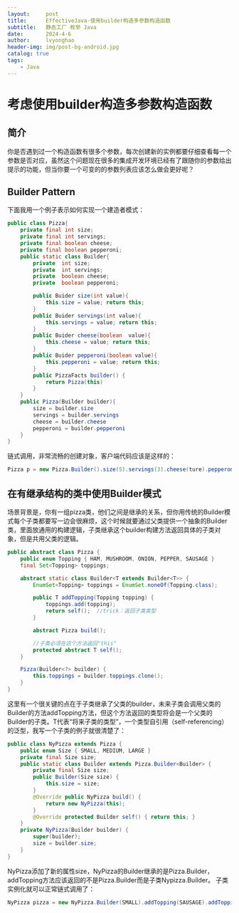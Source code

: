 ```yaml
---
layout:     post
title:      EffectiveJava-使用builder构造多参数构造函数
subtitle:   静态工厂 枚举 Java
date:       2024-4-6
author:     lvyonghao
header-img: img/post-bg-android.jpg
catalog: true
tags:
    - Java
---
```

# 考虑使用builder构造多参数构造函数

## 简介
你是否遇到过一个构造函数有很多个参数，每次创建新的实例都要仔细查看每一个参数是否对应，虽然这个问题现在很多的集成开发环境已经有了跟随你的参数给出提示的功能，但当你要一个可变的的参数列表应该怎么做会更好呢？

## Builder Pattern
下面我用一个例子表示如何实现一个建造者模式：

```java
public class Pizza{
    private final int size;
    private final int servings;
    private final boolean cheese;      
    private final boolean pepperoni; 
    public static class Builder{
        private  int size;
        private  int servings;
        private  boolean cheese;      
        private  boolean pepperoni;

        public Buider size(int value){
            this.size = value; return this;
        }
        public Buider servings(int value){
            this.servings = value; return this;
        }
        public Buider cheese(boolean  value){
            this.cheese = value; return this;
        }
        public Buider pepperoni(boolean value){
            this.pepperoni = value; return this;
        }   
        public PizzaFacts builder() {
            return Pizza(this)
        }
    }
    public Pizza(Builder builder){
        size = builder.size
        servings = builder.servings
        cheese = builder.cheese
        pepperoni = builder.pepperoni               
    }     
}
```
链式调用，非常流畅的创建对象，客户端代码应该是这样的：
```java
Pizza p = new Pizza.Builder().size(5).servings(3).cheese(ture).pepperoni(false).builder();
```

## 在有继承结构的类中使用Builder模式
场景背景是，你有一组pizza类，他们之间是继承的关系，但你用传统的Builder模式每个子类都要写一边会很麻烦，这个时候就要通过父类提供一个抽象的Builder类，里面放通用的构建逻辑，子类继承这个builder构建方法返回具体的子类对象，但是共用父类的逻辑。
```java
public abstract class Pizza {
    public enum Topping { HAM, MUSHROOM, ONION, PEPPER, SAUSAGE }
    final Set<Topping> toppings;

    abstract static class Builder<T extends Builder<T>> {
        EnumSet<Topping> toppings = EnumSet.noneOf(Topping.class);

        public T addTopping(Topping topping) {
            toppings.add(topping);
            return self();  //trick：返回子类类型
        }

        abstract Pizza build();

        //子类必须在这个方法返回"this"
        protected abstract T self();
    }

    Pizza(Builder<?> builder) {
        this.toppings = builder.toppings.clone();
    }
}
```
这里有一个很关键的点在于子类继承了父类的builder，未来子类会调用父类的Builder的方法addTopping方法，但这个方法返回的类型将会是一个父类的Builder的子类。T代表“将来子类的类型”，一个类型自引用（self-referencing） 的泛型，我写一个子类的例子就很清楚了：
```java
public class NyPizza extends Pizza {
    public enum Size { SMALL, MEDIUM, LARGE }
    private final Size size;
    public static class Builder extends Pizza.Builder<Builder> {
        private final Size size;
        public Builder(Size size) {
            this.size = size;
        }
        @Override public NyPizza build() {
            return new NyPizza(this);
        }
        @Override protected Builder self() { return this; }
    }
    private NyPizza(Builder builder) {
        super(builder);
        size = builder.size;
    }
}
```
NyPizza添加了新的属性size，NyPizza的Builder继承的是Pizza.Builder，addTopping方法应该返回的不是Pizza.Builder而是子类Nypizza.Builder。
子类实例化就可以正常链式调用了：
```java
NyPizza pizza = new NyPizza.Builder(SMALL).addTopping(SAUSAGE).addTopping(ONION).build();
```